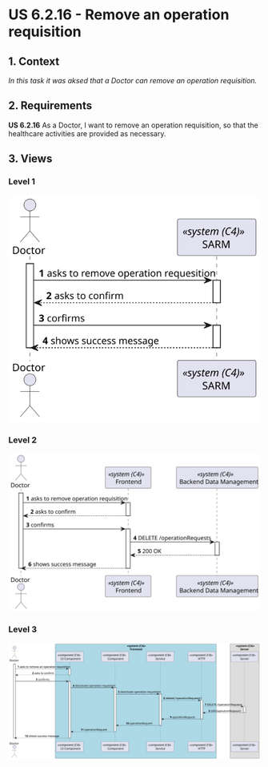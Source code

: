 # US 6.2.16 - Remove an operation requisition

## 1. Context

*In this task it was aksed that a Doctor can remove an operation requisition.*

## 2. Requirements

**US 6.2.16**  As a Doctor, I want to remove an operation requisition, so that the healthcare activities are provided as necessary.

## 3. Views

### Level 1

![Pocess view level 1](views/level1/process-view.svg)

### Level 2

![Process view level 2](views/level2/process-view.svg)

### Level 3

![Process view leve 3](views/level3/process-view.svg)